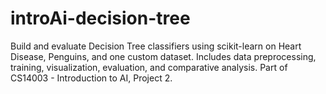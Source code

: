 # introAi-decision-tree
Build and evaluate Decision Tree classifiers using scikit-learn on Heart Disease, Penguins, and one custom dataset. Includes data preprocessing, training, visualization, evaluation, and comparative analysis. Part of CS14003 - Introduction to AI, Project 2.
